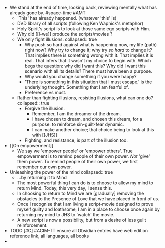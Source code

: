 - We stand at the end of time, looking back, reviewing mentally what has already gone by. #space-time #AMT
	- 'This' has already happened. (whatever 'this' is)
	- DVD library of all scripts (following Ken Wapnick's metaphor)
	- Holy Spirit's script is to look at those same ego scripts with Him.
	- Why did [[I-we]] produce the scripts/movies ?
	- We only fight illusions.
	  collapsed:: true
		- Why push so hard against what is happening now, my life (path) right now? Why try to change it; why try _so hard_ to change it? That implies there is something wrong with it. That implies it is real. That infers that it wasn't my choice to begin with. Which begs the question: why did I want this? Why did I want this scenario with all its details? There must have been a purpose.
		- Why would you change something if you were happy?
		- 'There is something in this situation that I must escape.' is the underlying thought. Something that I am fearful of.
		- Preference vs must.
	- Rather than fighting illusions, resisting illusions, what can one do?
	  collapsed:: true
		- Forgive the illusion.
			- Remember, I am the dreamer of the dream.
			- I have chosen to dream, and chosen this dream, for a purpose: to reinforce sin-guilt-fear dynamic.
			- I can make another choice; that choice being to look at this with [[JHS]]
		- Fighting, and resistance, is part of the illusion too.
- [[On empowerment]]
	- We say we 'empower people' or 'empower others'. True empowerment is to remind people of their own power. _Not_ 'give' them power. To remind people of their own power, we first remember our own power.
- Unleashing the power of the mind
  collapsed:: true
	- ...by returning it to Mind
	- The most powerful thing I can do is to choose to allow my mind to return Mind. Today, this very day, I sense this.
	- In choosing to return to Mind we are [gradually] removing the obstacles to the Presence of Love that we have placed in front of us.
	- Once I recognise that I am living a script-movie designed to prove myself guilty and loathsome, I am in a place to choose once again by returning my mind to JHS to 'watch' the movie.
	- A new script is now a possibility, but from a desire of less guilt reinforcement.
- TODO [#C] #ACIM-TT ensure all Obsidian entries have web edition reference link, all languages, all books
-